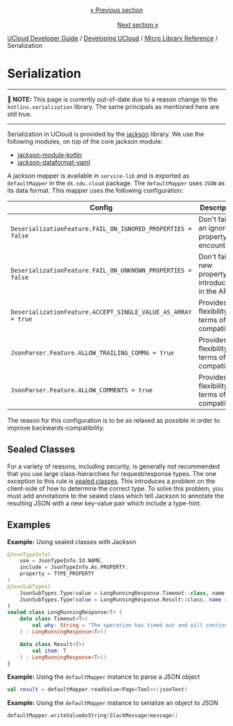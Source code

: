 <p align='center'>
<a href='/docs/developer-guide/development/micro/websockets.md'>« Previous section</a>
&nbsp;&nbsp;&nbsp;&nbsp;&nbsp;&nbsp;&nbsp;&nbsp;&nbsp;&nbsp;&nbsp;&nbsp;&nbsp;&nbsp;&nbsp;&nbsp;&nbsp;&nbsp;&nbsp;&nbsp;&nbsp;&nbsp;&nbsp;&nbsp;&nbsp;&nbsp;&nbsp;&nbsp;&nbsp;&nbsp;&nbsp;&nbsp;&nbsp;&nbsp;&nbsp;&nbsp;&nbsp;&nbsp;&nbsp;&nbsp;&nbsp;&nbsp;&nbsp;&nbsp;&nbsp;&nbsp;&nbsp;&nbsp;&nbsp;&nbsp;&nbsp;&nbsp;&nbsp;&nbsp;&nbsp;&nbsp;&nbsp;&nbsp;&nbsp;&nbsp;&nbsp;&nbsp;&nbsp;&nbsp;&nbsp;&nbsp;&nbsp;&nbsp;&nbsp;&nbsp;&nbsp;&nbsp;&nbsp;&nbsp;&nbsp;&nbsp;&nbsp;&nbsp;&nbsp;&nbsp;&nbsp;&nbsp;&nbsp;&nbsp;&nbsp;&nbsp;&nbsp;&nbsp;&nbsp;&nbsp;&nbsp;&nbsp;&nbsp;&nbsp;&nbsp;&nbsp;&nbsp;&nbsp;&nbsp;&nbsp;&nbsp;&nbsp;&nbsp;&nbsp;&nbsp;&nbsp;&nbsp;&nbsp;&nbsp;&nbsp;&nbsp;&nbsp;&nbsp;&nbsp;&nbsp;&nbsp;&nbsp;&nbsp;&nbsp;&nbsp;&nbsp;&nbsp;&nbsp;&nbsp;&nbsp;&nbsp;&nbsp;&nbsp;&nbsp;&nbsp;&nbsp;&nbsp;&nbsp;&nbsp;&nbsp;&nbsp;&nbsp;&nbsp;&nbsp;&nbsp;&nbsp;&nbsp;&nbsp;&nbsp;&nbsp;&nbsp;&nbsp;&nbsp;&nbsp;&nbsp;&nbsp;&nbsp;&nbsp;<a href='/docs/developer-guide/development/micro/pagination.md'>Next section »</a>
</p>


[UCloud Developer Guide](/docs/developer-guide/README.md) / [Developing UCloud](/docs/developer-guide/development/README.md) / [Micro Library Reference](/docs/developer-guide/development/micro/README.md) / Serialization
# Serialization

---

__📝 NOTE:__ This page is currently out-of-date due to a reason change to the `kotlinx.serialization` library. The same
principals as mentioned here are still true.

---

Serialization in UCloud is provided by the [jackson](https://github.com/FasterXML/jackson) library. We use the
following modules, on top of the core jackson module:

- [jackson-module-kotlin](https://github.com/FasterXML/jackson-module-kotlin)
- [jackson-dataformat-yaml](https://github.com/FasterXML/jackson-dataformats-text)
 
A jackson mapper is available in `service-lib` and is exported as `defaultMapper` in the `dk.sdu.cloud` package.
The `defaultMapper` uses `JSON` as its data format. This mapper uses the following configuration:

| Config | Description |
|--------|-------------|
| `DeserializationFeature.FAIL_ON_IGNORED_PROPERTIES = false` | Don't fail if an ignored property is encountered  |
| `DeserializationFeature.FAIL_ON_UNKNOWN_PROPERTIES = false` | Don't fail if a new property is introduced in the API |
| `DeserializationFeature.ACCEPT_SINGLE_VALUE_AS_ARRAY = true` | Provides flexibility in terms of compatibility |
| `JsonParser.Feature.ALLOW_TRAILING_COMMA = true` | Provides flexibility in terms of compatibility |
| `JsonParser.Feature.ALLOW_COMMENTS = true` | Provides flexibility in terms of compatibility |

The reason for this configuration is to be as relaxed as possible in order to improve backwards-compatibility.

## Sealed Classes

For a variety of reasons, including security, is generally not recommended that you use large class-hierarchies for
request/response types. The one exception to this rule is
[sealed classes](https://kotlinlang.org/docs/reference/sealed-classes.html). This introduces a problem on the
client-side of how to determine the correct type. To solve this problem, you must add annotations to the sealed class
which tell Jackson to annotate the resulting JSON with a new key-value pair which include a type-hint.

## Examples

__Example:__ Using sealed classes with Jackson

```kotlin
@JsonTypeInfo(
    use = JsonTypeInfo.Id.NAME,
    include = JsonTypeInfo.As.PROPERTY,
    property = TYPE_PROPERTY
)
@JsonSubTypes(
    JsonSubTypes.Type(value = LongRunningResponse.Timeout::class, name = "timeout"),
    JsonSubTypes.Type(value = LongRunningResponse.Result::class, name = "result")
)
sealed class LongRunningResponse<T> {
    data class Timeout<T>(
        val why: String = "The operation has timed out and will continue in the background"
    ) : LongRunningResponse<T>()

    data class Result<T>(
        val item: T
    ) : LongRunningResponse<T>()
}
```

__Example:__ Using the `defaultMapper` instance to parse a JSON object

```kotlin
val result = defaultMapper.readValue<Page<Tool>>(jsonText)
```

__Example:__ Using the `defaultMapper` instance to serialize an object to JSON

```kotlin
defaultMapper.writeValueAsString(SlackMessage(message))
```

